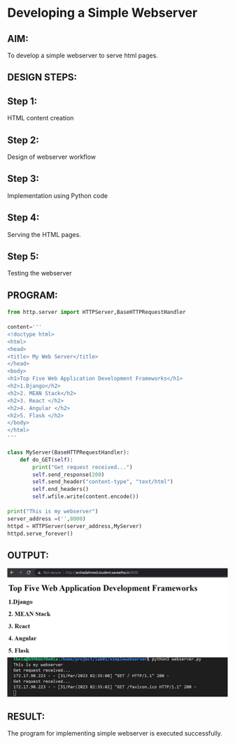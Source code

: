 # Developing a Simple Webserver
## AIM:
To develop a simple webserver to serve html pages.

## DESIGN STEPS:

## Step 1: 
HTML content creation

## Step 2:
Design of webserver workflow

## Step 3:
Implementation using Python code

## Step 4:
Serving the HTML pages.

## Step 5:
Testing the webserver

## PROGRAM:
``` python
from http.server import HTTPServer,BaseHTTPRequestHandler

content='''
<!doctype html>
<html>
<head>
<title> My Web Server</title>
</head>
<body>
<h1>Top Five Web Application Development Frameworks</h1>
<h2>1.Django</h2>
<h2>2. MEAN Stack</h2>
<h2>3. React </h2>
<h2>4. Angular </h2>
<h2>5. Flask </h2>
</body>
</html>
'''

class MyServer(BaseHTTPRequestHandler):
    def do_GET(self):
        print("Get request received...")
        self.send_response(200) 
        self.send_header("content-type", "text/html")       
        self.end_headers()
        self.wfile.write(content.encode())

print("This is my webserver") 
server_address =('',8000)
httpd = HTTPServer(server_address,MyServer)
httpd.serve_forever()
```
## OUTPUT:
![OUTPUT](./cliout.png)
![OUTPUT](./serout.png)


## RESULT:
The program for implementing simple webserver is executed successfully.
